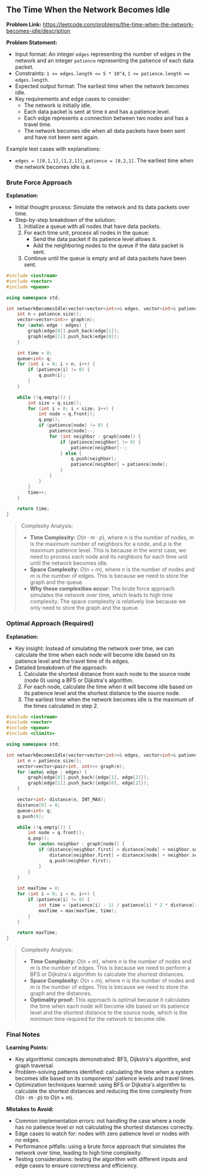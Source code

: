 ## The Time When the Network Becomes Idle
**Problem Link:** https://leetcode.com/problems/the-time-when-the-network-becomes-idle/description

**Problem Statement:**
- Input format: An integer `edges` representing the number of edges in the network and an integer `patience` representing the patience of each data packet.
- Constraints: `1 <= edges.length <= 5 * 10^4`, `1 <= patience.length == edges.length`.
- Expected output format: The earliest time when the network becomes idle.
- Key requirements and edge cases to consider: 
  - The network is initially idle.
  - Each data packet is sent at time `0` and has a patience level.
  - Each edge represents a connection between two nodes and has a travel time.
  - The network becomes idle when all data packets have been sent and have not been sent again.

Example test cases with explanations:
- `edges = [[0,1,1],[1,2,1]]`, `patience = [0,2,1]`. The earliest time when the network becomes idle is `8`.

### Brute Force Approach

**Explanation:**
- Initial thought process: Simulate the network and its data packets over time.
- Step-by-step breakdown of the solution:
  1. Initialize a queue with all nodes that have data packets.
  2. For each time unit, process all nodes in the queue:
     - Send the data packet if its patience level allows it.
     - Add the neighboring nodes to the queue if the data packet is sent.
  3. Continue until the queue is empty and all data packets have been sent.

```cpp
#include <iostream>
#include <vector>
#include <queue>

using namespace std;

int networkBecomesIdle(vector<vector<int>>& edges, vector<int>& patience) {
    int n = patience.size();
    vector<vector<int>> graph(n);
    for (auto& edge : edges) {
        graph[edge[0]].push_back(edge[1]);
        graph[edge[1]].push_back(edge[0]);
    }

    int time = 0;
    queue<int> q;
    for (int i = 0; i < n; i++) {
        if (patience[i] != 0) {
            q.push(i);
        }
    }

    while (!q.empty()) {
        int size = q.size();
        for (int i = 0; i < size; i++) {
            int node = q.front();
            q.pop();
            if (patience[node] != 0) {
                patience[node]--;
                for (int neighbor : graph[node]) {
                    if (patience[neighbor] != 0) {
                        patience[neighbor]--;
                    } else {
                        q.push(neighbor);
                        patience[neighbor] = patience[node];
                    }
                }
            }
        }
        time++;
    }

    return time;
}
```

> Complexity Analysis:
> - **Time Complexity:** $O(n \cdot m \cdot p)$, where $n$ is the number of nodes, $m$ is the maximum number of neighbors for a node, and $p$ is the maximum patience level. This is because in the worst case, we need to process each node and its neighbors for each time unit until the network becomes idle.
> - **Space Complexity:** $O(n + m)$, where $n$ is the number of nodes and $m$ is the number of edges. This is because we need to store the graph and the queue.
> - **Why these complexities occur:** The brute force approach simulates the network over time, which leads to high time complexity. The space complexity is relatively low because we only need to store the graph and the queue.

### Optimal Approach (Required)

**Explanation:**
- Key insight: Instead of simulating the network over time, we can calculate the time when each node will become idle based on its patience level and the travel time of its edges.
- Detailed breakdown of the approach:
  1. Calculate the shortest distance from each node to the source node (node 0) using a BFS or Dijkstra's algorithm.
  2. For each node, calculate the time when it will become idle based on its patience level and the shortest distance to the source node.
  3. The earliest time when the network becomes idle is the maximum of the times calculated in step 2.

```cpp
#include <iostream>
#include <vector>
#include <queue>
#include <climits>

using namespace std;

int networkBecomesIdle(vector<vector<int>>& edges, vector<int>& patience) {
    int n = patience.size();
    vector<vector<pair<int, int>>> graph(n);
    for (auto& edge : edges) {
        graph[edge[0]].push_back({edge[1], edge[2]});
        graph[edge[1]].push_back({edge[0], edge[2]});
    }

    vector<int> distance(n, INT_MAX);
    distance[0] = 0;
    queue<int> q;
    q.push(0);

    while (!q.empty()) {
        int node = q.front();
        q.pop();
        for (auto& neighbor : graph[node]) {
            if (distance[neighbor.first] > distance[node] + neighbor.second) {
                distance[neighbor.first] = distance[node] + neighbor.second;
                q.push(neighbor.first);
            }
        }
    }

    int maxTime = 0;
    for (int i = 0; i < n; i++) {
        if (patience[i] != 0) {
            int time = (patience[i] - 1) / patience[i] * 2 * distance[i] + distance[i];
            maxTime = max(maxTime, time);
        }
    }

    return maxTime;
}
```

> Complexity Analysis:
> - **Time Complexity:** $O(n + m)$, where $n$ is the number of nodes and $m$ is the number of edges. This is because we need to perform a BFS or Dijkstra's algorithm to calculate the shortest distances.
> - **Space Complexity:** $O(n + m)$, where $n$ is the number of nodes and $m$ is the number of edges. This is because we need to store the graph and the distances.
> - **Optimality proof:** This approach is optimal because it calculates the time when each node will become idle based on its patience level and the shortest distance to the source node, which is the minimum time required for the network to become idle.

### Final Notes

**Learning Points:**
- Key algorithmic concepts demonstrated: BFS, Dijkstra's algorithm, and graph traversal.
- Problem-solving patterns identified: calculating the time when a system becomes idle based on its components' patience levels and travel times.
- Optimization techniques learned: using BFS or Dijkstra's algorithm to calculate the shortest distances and reducing the time complexity from $O(n \cdot m \cdot p)$ to $O(n + m)$.

**Mistakes to Avoid:**
- Common implementation errors: not handling the case where a node has no patience level or not calculating the shortest distances correctly.
- Edge cases to watch for: nodes with zero patience level or nodes with no edges.
- Performance pitfalls: using a brute force approach that simulates the network over time, leading to high time complexity.
- Testing considerations: testing the algorithm with different inputs and edge cases to ensure correctness and efficiency.
